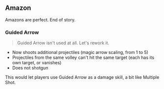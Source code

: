 ## Amazon

Amazons are perfect. End of story.

### Guided Arrow

> Guided Arrow isn't used at all. Let's rework it.

- Now shoots additional projectiles (magic arrow scaling, from 1 to 5)
- Projectiles from the same volley can't hit the same target (each has its own target, or vanishes)
- Does not shotgun

This would let players use Guided Arrow as a damage skill, a bit like Multiple Shot.
